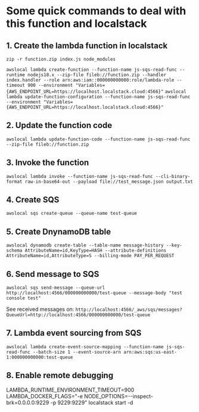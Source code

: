 Some quick commands to deal with this function and localstack
=======

## 1. Create the lambda function in localstack

`zip -r function.zip index.js node_modules`

`awslocal lambda create-function --function-name js-sqs-read-func --runtime nodejs18.x --zip-file fileb://function.zip --handler index.handler --role arn:aws:iam::000000000000:role/lambda-role --timeout 900 --environment "Variables={AWS_ENDPOINT_URL=https://localhost.localstack.cloud:4566}"`
`awslocal lambda update-function-configuration --function-name js-sqs-read-func --environment "Variables={AWS_ENDPOINT_URL=https://localhost.localstack.cloud:4566}"`

## 2. Update the function code

`awslocal lambda update-function-code --function-name js-sqs-read-func --zip-file fileb://function.zip`

## 3. Invoke the function

`awslocal lambda invoke --function-name js-sqs-read-func --cli-binary-format raw-in-base64-out --payload file://test_message.json output.txt`

## 4. Create SQS

`awslocal sqs create-queue --queue-name test-queue`

## 5. Create DnynamoDB table

`awslocal dynamodb create-table --table-name message-history --key-schema AttributeName=id,KeyType=HASH --attribute-definitions AttributeName=id,AttributeType=S --billing-mode PAY_PER_REQUEST`

## 6. Send message to SQS

`awslocal sqs send-message --queue-url http://localhost:4566/000000000000/test-queue --message-body "test console test"`

See received messages on:
`http://localhost:4566/_aws/sqs/messages?QueueUrl=http://localhost:4566/000000000000/test-queue`


## 7. Lambda event sourcing from SQS

`awslocal lambda create-event-source-mapping --function-name js-sqs-read-func --batch-size 1 --event-source-arn arn:aws:sqs:us-east-1:000000000000:test-queue`

## 8. Enable remote debugging

LAMBDA_RUNTIME_ENVIRONMENT_TIMEOUT=900 LAMBDA_DOCKER_FLAGS="-e NODE_OPTIONS=--inspect-brk=0.0.0.0:9229 -p 9229:9229" localstack start -d